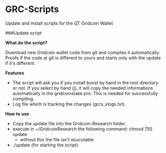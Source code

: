 # GRC-Scripts
Update and install scripts for the QT Gridcoin Wallet


###Update script

__What do the script?__

Download new Gridcoin wallet code from git and compiles it automatically.
Proofs if the code at git is different to yours and starts only with the update if it's different.



__Features__

* The script will ask you if you install boost by hand in the root directory or not. If you select by hand (j), it will copy the needed informations automatically in the gridcoinstake.pro. This is needed for successfully compiling.
* Log file which is tracking the changes (grcs_vlogs.txt).



__How to use__

* Copy the update file into the Gridcoin-Research folder.
* execute in ~/GridcoinResearch the following command: chmod 755 update
  * without this the file isn't exucutable
* ./update (for starting the script)
